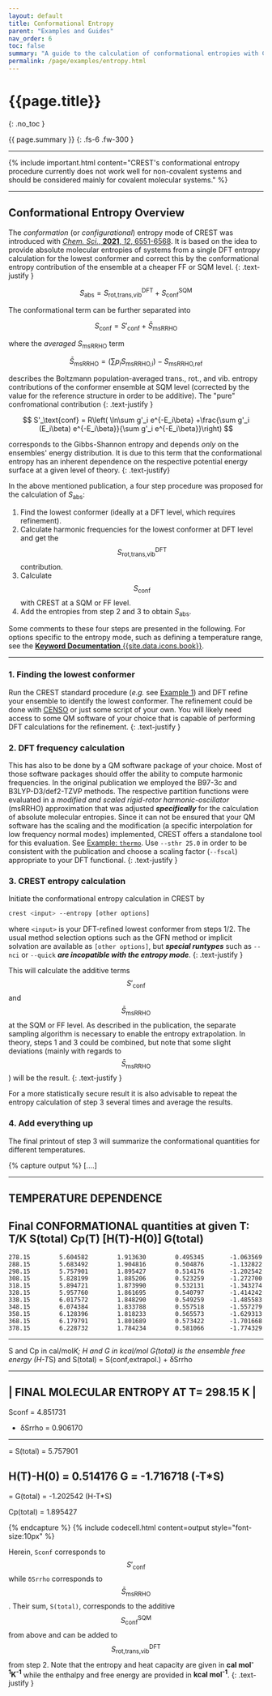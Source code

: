 ```yaml
---
layout: default
title: Conformational Entropy
parent: "Examples and Guides"
nav_order: 6
toc: false
summary: "A guide to the calculation of conformational entropies with CREST."
permalink: /page/examples/entropy.html
---
```


# {{page.title}}
{: .no_toc }

{{ page.summary }}
{: .fs-6 .fw-300 }

---

{% include important.html content="CREST's conformational entropy procedure currently does not work well for non-covalent systems and should be considered mainly for covalent molecular systems." %}

---

## Conformational Entropy Overview

The *conformation* (or *configurational*) entropy mode of CREST was introduced with [*Chem. Sci.*, **2021**, *12*, 6551-6568](https://doi.org/10.1039/D1SC00621E).
It is based on the idea to provide absolute molecular entropies of systems from a single DFT entropy calculation for the lowest conformer and correct this by the conformational entropy contribution of the ensemble at a cheaper FF or SQM level.
{: .text-justify }

$$
S_\text{abs} = S_\text{rot,trans,vib}^\text{DFT} + S_\text{conf}^\text{SQM}
$$

The conformational term can be further separated into 

$$
S_\text{conf} = S'_\text{conf} + \bar{S}_\text{msRRHO}
$$

where the *averaged S*<sub>msRRHO</sub> term 

$$
\bar{S}_\text{msRRHO}=\left(\sum p_i S_\text{msRRHO,i}\right)-S_\text{msRRHO,ref} 
$$

describes the Boltzmann population-averaged trans., rot., and vib. entropy contributions of the conformer ensemble at SQM level (corrected by the value for the reference structure in order to be additive).
The "pure" confromational contribution
{: .text-justify }

$$
S'_\text{conf} = R\left( \ln\sum g'_i e^{-E_i\beta} +\frac{\sum g'_i (E_i\beta) e^{-E_i\beta}}{\sum g'_i e^{-E_i\beta}}\right)
$$

corresponds to the Gibbs-Shannon entropy and depends *only* on the ensembles' energy distribution.
It is due to this term that the conformational entropy has an inherent dependence on the respective potential energy surface at a given level of theory.
{: .text-justify}

In the above mentioned publication, a four step procedure was proposed for the calculation of *S*<sub>abs</sub>:

1. Find the lowest conformer (ideally at a DFT level, which requires refinement).
2. Calculate harmonic frequencies for the lowest conformer at DFT level and
   get the $$S_\text{rot,trans,vib}^\text{DFT}$$ contribution.
3. Calculate $$S_\text{conf}$$ with CREST at a SQM or FF level.
4. Add the entropies from step 2 and 3 to obtain *S*<sub>abs</sub>. 

Some comments to these four steps are presented in the following.
For options specific to the entropy mode, such as defining a temperature range, see the [**Keyword Documentation** {{site.data.icons.book}}](../documentation/keywords.html#entropy-mode-settings).

---

### 1. Finding the lowest conformer

Run the CREST standard procedure (*e.g.* see [Example 1](./example_1.html))
and DFT refine your ensemble to identify the lowest conformer.
The refinement could be done with [CENSO](https://xtb-docs.readthedocs.io/en/latest/CENSO_docs/censo.html) or just some script of your own.
You will likely need access to some QM software of your choice that is capable of performing DFT calculations for the refinement.
{: .text-justify }

### 2. DFT frequency calculation

This has also to be done by a QM software package of your choice.
Most of those software packages should offer the ability to compute harmonic frequencies.
In the original publication we employed the B97-3c and B3LYP-D3/def2-TZVP methods.
The respective partition functions were evaluated in a 
*modified and scaled rigid-rotor harmonic-oscillator* (msRRHO) approximation that was 
adjusted ***specifically*** for the calculation of absolute molecular entropies.
Since it can not be ensured that your QM software has the scaling and the modification (a specific interpolation for low frequency normal modes) implemented, CREST offers a standalone tool for this evaluation.
See [Example: `thermo`](./utilities/utils_4.html). 
Use `--sthr 25.0` in order to be consistent with the publication and choose a scaling factor (`--fscal`) appropriate to your DFT functional.
{: .text-justify }

### 3. CREST entropy calculation

Initiate the conformational entropy calculation in CREST by

```bash
crest <input> --entropy [other options]
```

where `<input>` is your DFT-refined lowest conformer from steps 1/2.
The usual method selection options such as the GFN method or implicit solvation are available as `[other options]`, but ***special runtypes*** such as `--nci` or `--quick` ***are incopatible with the entropy mode***.
{: .text-justify }

This will calculate the additive terms $$S'_\text{conf}$$ and $$\bar{S}_\text{msRRHO}$$ at the SQM or FF level.
As described in the publication, the separate sampling algorithm is necessary to enable the entropy extrapolation.
In theory, steps 1 and 3 could be combined, but note that some slight deviations (mainly with regards to $$\bar{S}_\text{msRRHO}$$) will be the result.
{: .text-justify }

For a more statistically secure result it is also advisable to repeat the entropy calculation of step 3 several times and average the results.


### 4. Add everything up

The final printout of step 3 will summarize the conformational quantities for different temperatures.


{% capture output %}
[....]

 ----------------------
 TEMPERATURE DEPENDENCE
 ----------------------
 
 Final CONFORMATIONAL quantities at given T:
       T/K        S(total)           Cp(T)     [H(T)-H(0)]        G(total)
   -----------------------------------------------------------------------
    278.15        5.604582        1.913630        0.495345       -1.063569
    288.15        5.683492        1.904816        0.504876       -1.132822
    298.15        5.757901        1.895427        0.514176       -1.202542
    308.15        5.828199        1.885206        0.523259       -1.272700
    318.15        5.894721        1.873990        0.532131       -1.343274
    328.15        5.957760        1.861695        0.540797       -1.414242
    338.15        6.017572        1.848290        0.549259       -1.485583
    348.15        6.074384        1.833788        0.557518       -1.557279
    358.15        6.128396        1.818233        0.565573       -1.629313
    368.15        6.179791        1.801689        0.573422       -1.701668
    378.15        6.228732        1.784234        0.581066       -1.774329
   -----------------------------------------------------------------------
   S and Cp in cal/mol*K; H and G in kcal/mol
   G(total) is the ensemble free energy (H-T*S) and S(total) = S(conf,extrapol.) + δSrrho
 
 ------------------------------------------
 | FINAL MOLECULAR ENTROPY AT T= 298.15 K |
 ------------------------------------------
   Sconf   =          4.851731
 + δSrrho  =          0.906170
 ----------------------------------------
 = S(total)  =          5.757901
 
   H(T)-H(0) =          0.514176
   G         =         -1.716718   (-T*S)
 ----------------------------------------
 = G(total)  =         -1.202542  (H-T*S)
 
   Cp(total) =          1.895427
 
{% endcapture %}
{% include codecell.html content=output style="font-size:10px" %} 

Herein, `Sconf` corresponds to $$S'_\text{conf}$$ while `δSrrho` corresponds to $$\bar{S}_\text{msRRHO}$$.
Their sum, `S(total)`, corresponds to the additive $$S_\text{conf}^\text{SQM}$$ from above and can be added to 
$$ S_\text{rot,trans,vib}^\text{DFT}$$ from step 2.
Note that the entropy and heat capacity are given in **cal mol<sup>-1</sup>K<sup>-1</sup>** while the enthalpy and free energy are provided in **kcal mol<sup>-1</sup>**.
{: .text-justify }
